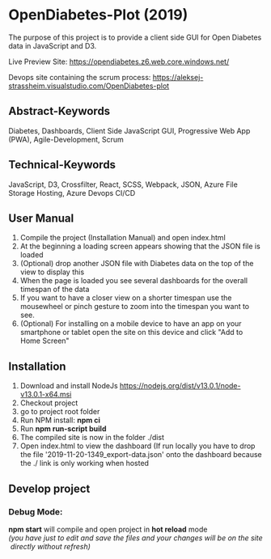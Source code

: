 # OpenDiabetes-Plot (2019)
The purpose of this project is to provide a client side GUI for Open Diabetes data in JavaScript and D3. 

Live Preview Site: https://opendiabetes.z6.web.core.windows.net/

Devops site containing the scrum process: https://aleksej-strassheim.visualstudio.com/OpenDiabetes-plot

## Abstract-Keywords
Diabetes, Dashboards, Client Side JavaScript GUI, Progressive Web App (PWA), Agile-Development, Scrum

## Technical-Keywords
JavaScript, D3, Crossfilter, React, SCSS, Webpack, JSON, Azure File Storage Hosting, Azure Devops CI/CD

## User Manual
1. Compile the project (Installation Manual) and open index.html
2. At the beginning a loading screen appears showing that the JSON file is loaded
3. (Optional) drop another JSON file with Diabetes data on the top of the view to display this
4. When the page is loaded you see several dashboards for the overall timespan of the data
5. If you want to have a closer view on a shorter timespan use the mousewheel or pinch gesture to zoom into the timespan you want to see.
6. (Optional) For installing on a mobile device to have an app on your smartphone or tablet open the site on this device and click "Add to Home Screen"

## Installation
1. Download and install NodeJs https://nodejs.org/dist/v13.0.1/node-v13.0.1-x64.msi
2. Checkout project
3. go to project root folder
4. Run NPM install: __npm ci__
5. Run __npm run-script build__
6. The compiled site is now in the folder ./dist
7. Open index.html to view the dashboard (If run locally you have to drop the file '2019-11-20-1349_export-data.json' onto the dashboard because the ./ link is only working when hosted

## Develop project
### Debug Mode: 
__npm start__ will compile and open project in __hot reload__ mode 
_(you have just to edit and save the files and your changes will be on the site directly without refresh)_

